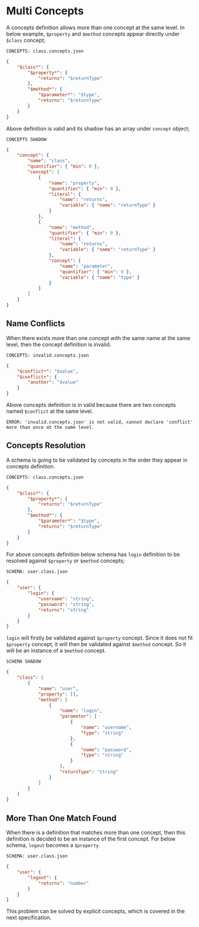 # Multi Concepts

A concepts definition allows more than one concept at the same level. In below
example, `$property` and `$method` concepts appear directly under `$class`
concept;

`CONCEPTS: class.concepts.json`

```json name="class.concepts.json"
{
    "$class*": {
        "$property*": {
            "returns": "$returnType"
        },
        "$method*": {
            "$parameter*": "$type",
            "returns": "$returnType"   
        }
    }
}
```

Above definition is valid and its shadow has an array under `concept` object;

`CONCEPTS SHADOW`

```json name="class.concepts-shadow.json"
{
    "concept": {
        "name": "class",
        "quantifier": { "min": 0 },
        "concept": [
            {
                "name": "property",
                "quantifier": { "min": 0 },
                "literal": {
                    "name": "returns",
                    "variable": { "name": "returnType" }
                }
            },
            {
                "name": "method",
                "quantifier": { "min": 0 },
                "literal": {
                    "name": "returns",
                    "variable": { "name": "returnType" }
                },
                "concept": {
                    "name": "parameter",
                    "quantifier": { "min": 0 },
                    "variable": { "name": "type" }
                }
            }
        ]
    }
}
```

## Name Conflicts

When there exists more than one concept with the same name at the same level,
then the concept definition is invalid.

`CONCEPTS: invalid.concepts.json`

```json name="conflicts/invalid.concepts.json"
{
    "$conflict*": "$value",
    "$conflict+": {
        "another": "$value"
    }
}
```

Above concepts definition is in valid because there are two concepts named
`$conflict` at the same level.

`ERROR: 'invalid.concepts.json' is not valid, cannot declare 'conflict' more
than once at the same level.`

## Concepts Resolution

A schema is going to be validated by concepts in the order they appear in
concepts definition.

`CONCEPTS: class.concepts.json`

```json name="resolution/class.concepts.json"
{
    "$class*": {
        "$property*": {
            "returns": "$returnType"
        },
        "$method*": {
            "$parameter*": "$type",
            "returns": "$returnType"   
        }
    }
}
```

For above concepts definition below schema has `login` definition to be resolved
against `$property` or `$method` concepts;

`SCHEMA: user.class.json`

```json name="resolution/user.class.json"
{
    "user": {
        "login": {
            "username": "string",
            "password": "string",
            "returns": "string"
        }
    }
}
```

`login` will firstly be validated against `$property` concept. Since it does not
fit `$property` concept, it will then be validated against `$method` concept. So
it will be an instance of a `$method` concept.

`SCHEMA SHADOW`

```json name="resolution/user.class-shadow.json"
{
    "class": [
        {
            "name": "user",
            "property": [],
            "method": [
                {
                    "name": "login",
                    "parameter": [
                        {
                            "name": "username",
                            "type": "string"
                        },
                        {
                            "name": "password",
                            "type": "string"
                        }
                    ],
                    "returnType": "string"
                }
            ]
        }
    ]
}
```

## More Than One Match Found

When there is a definition that matches more than one concept, then this
definition is decided to be an instance of the first concept. For below schema,
`logout` becomes a `$property`.

`SCHEMA: user.class.json`

```json name="more-than-one/user.class.json"
{
    "user": {
        "logout": {
            "returns": "number"
        }
    }
}
```

This problem can be solved by explicit concepts, which is covered in the next
specification.
